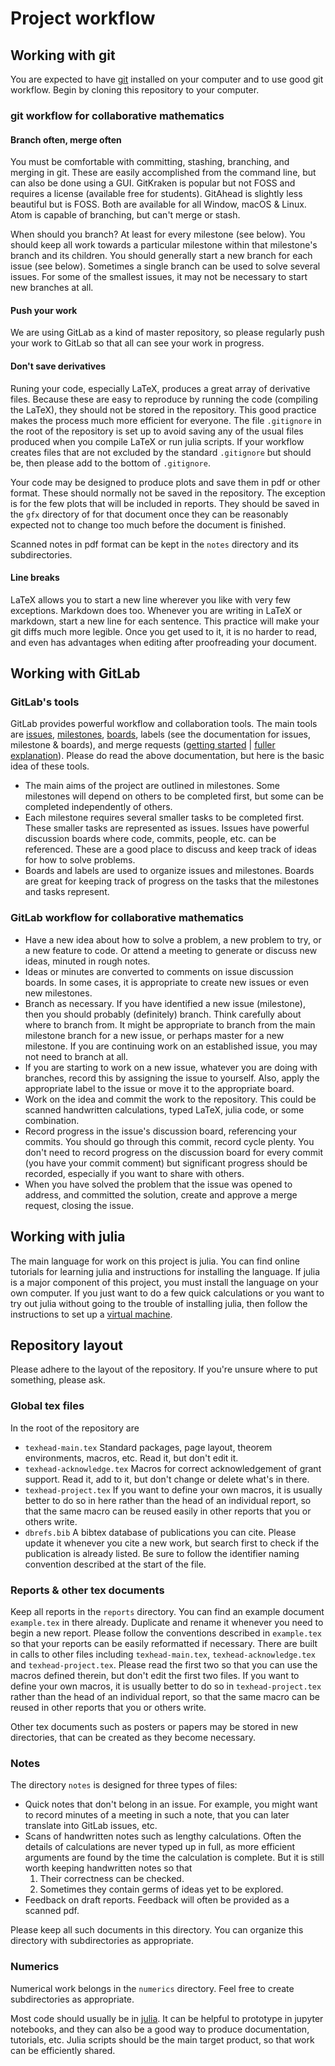 # Project workflow

## Working with git

You are expected to have [git](https://git-scm.com/) installed on your computer and to use good git workflow.
Begin by cloning this repository to your computer.

### git workflow for collaborative mathematics
#### Branch often, merge often
You must be comfortable with committing, stashing, branching, and merging in git.
These are easily accomplished from the command line, but can also be done using a GUI.
GitKraken is popular but not FOSS and requires a license (available free for students).
GitAhead is slightly less beautiful but is FOSS.
Both are available for all Window, macOS & Linux.
Atom is capable of branching, but can't merge or stash.

When should you branch?
At least for every milestone (see below).
You should keep all work towards a particular milestone within that milestone's branch and its children.
You should generally start a new branch for each issue (see below).
Sometimes a single branch can be used to solve several issues.
For some of the smallest issues, it may not be necessary to start new branches at all.

#### Push your work
We are using GitLab as a kind of master repository, so please regularly push your work to GitLab so that all can see your work in progress.

#### Don't save derivatives
Runing your code, especially LaTeX, produces a great array of derivative files.
Because these are easy to reproduce by running the code (compiling the LaTeX), they should not be stored in the repository.
This good practice makes the process much more efficient for everyone.
The file `.gitignore` in the root of the repository is set up to avoid saving any of the usual files produced when you compile LaTeX or run julia scripts.
If your workflow creates files that are not excluded by the standard `.gitignore` but should be, then please add to the bottom of `.gitignore`.

Your code may be designed to produce plots and save them in pdf or other format.
These should normally not be saved in the repository.
The exception is for the few plots that will be included in reports.
They should be saved in the `gfx` directory of for that document once they can be reasonably expected not to change too much before the document is finished.

Scanned notes in pdf format can be kept in the `notes` directory and its subdirectories.

#### Line breaks
LaTeX allows you to start a new line wherever you like with very few exceptions.
Markdown does too.
Whenever you are writing in LaTeX or markdown, start a new line for each sentence.
This practice will make your git diffs much more legible.
Once you get used to it, it is no harder to read, and even has advantages when editing after proofreading your document.

## Working with GitLab

### GitLab's tools

GitLab provides powerful workflow and collaboration tools.
The main tools are [issues](https://docs.gitlab.com/ee/user/project/issues/), [milestones](https://docs.gitlab.com/ee/user/project/milestones/), [boards](https://www.youtube.com/watch?v=UWsJ8tkHAa8), labels (see the documentation for issues, milestone & boards), and merge requests ([getting started](https://docs.gitlab.com/ee/user/project/merge_requests/getting_started.html) | [fuller explanation](https://docs.gitlab.com/ee/user/project/merge_requests/)).
Please do read the above documentation, but here is the basic idea of these tools.
* The main aims of the project are outlined in milestones.
  Some milestones will depend on others to be completed first, but some can be completed independently of others.
* Each milestone requires several smaller tasks to be completed first.
  These smaller tasks are represented as issues.
  Issues have powerful discussion boards where code, commits, people, etc. can be referenced.
  These are a good place to discuss and keep track of ideas for how to solve problems.
* Boards and labels are used to organize issues and milestones.
  Boards are great for keeping track of progress on the tasks that the milestones and tasks represent.

### GitLab workflow for collaborative mathematics

* Have a new idea about how to solve a problem, a new problem to try, or a new feature to code.
  Or attend a meeting to generate or discuss new ideas, minuted in rough notes.
* Ideas or minutes are converted to comments on issue discussion boards.
  In some cases, it is appropriate to create new issues or even new milestones.
* Branch as necessary.
  If you have identified a new issue (milestone), then you should probably (definitely) branch.
  Think carefully about where to branch from.
  It might be appropriate to branch from the main milestone branch for a new issue, or perhaps master for a new milestone.
  If you are continuing work on an established issue, you may not need to branch at all.
* If you are starting to work on a new issue, whatever you are doing with branches, record this by assigning the issue to yourself.
  Also, apply the appropriate label to the issue or move it to the appropriate board.
* Work on the idea and commit the work to the repository.
  This could be scanned handwritten calculations, typed LaTeX, julia code, or some combination.
* Record progress in the issue's discussion board, referencing your commits.
  You should go through this commit, record cycle plenty.
  You don't need to record progress on the discussion board for every commit (you have your commit comment) but significant progress should be recorded, especially if you want to share with others.
* When you have solved the problem that the issue was opened to address, and committed the solution, create and approve a merge request, closing the issue.

## Working with julia

The main language for work on this project is julia.
You can find online tutorials for learning julia and instructions for installing the language.
If julia is a major component of this project, you must install the language on your own computer.
If you just want to do a few quick calculations or you want to try out julia without going to the trouble of installing julia, then follow the instructions to set up a [virtual machine](https://nc.dasmithmaths.com/index.php/s/FsTY9A9mBmBp4fs).

## Repository layout

Please adhere to the layout of the repository.
If you're unsure where to put something, please ask.

### Global tex files

In the root of the repository are
* `texhead-main.tex`
  Standard packages, page layout, theorem environments, macros, etc.
  Read it, but don't edit it.
* `texhead-acknowledge.tex`
  Macros for correct acknowledgement of grant support.
  Read it, add to it, but don't change or delete what's in there.
* `texhead-project.tex`
  If you want to define your own macros, it is usually better to do so in here rather than the head of an individual report, so that the same macro can be reused easily in other reports that you or others write.
* `dbrefs.bib`
  A bibtex database of publications you can cite.
  Please update it whenever you cite a new work, but search first to check if the publication is already listed.
  Be sure to follow the identifier naming convention described at the start of the file.

### Reports & other tex documents

Keep all reports in the `reports` directory.
You can find an example document `example.tex` in there already.
Duplicate and rename it whenever you need to begin a new report.
Please follow the conventions described in `example.tex` so that your reports can be easily reformatted if necessary.
There are built in calls to other files including `texhead-main.tex`, `texhead-acknowledge.tex` and `texhead-project.tex`.
Please read the first two so that you can use the macros defined therein, but don't edit the first two files.
If you want to define your own macros, it is usually better to do so in `texhead-project.tex` rather than the head of an individual report, so that the same macro can be reused in other reports that you or others write.

Other tex documents such as posters or papers may be stored in new directories, that can be created as they become necessary.

### Notes

The directory `notes` is designed for three types of files:
* Quick notes that don't belong in an issue.
  For example, you might want to record minutes of a meeting in such a note, that you can later translate into GitLab issues, etc.
* Scans of handwritten notes such as lengthy calculations.
  Often the details of calculations are never typed up in full, as more efficient arguments are found by the time the calculation is complete.
  But it is still worth keeping handwritten notes so that
  1. Their correctness can be checked.
  2. Sometimes they contain germs of ideas yet to be explored.
* Feedback on draft reports.
  Feedback will often be provided as a scanned pdf.
  
Please keep all such documents in this directory.
You can organize this directory with subdirectories as appropriate.

### Numerics

Numerical work belongs in the `numerics` directory.
Feel free to create subdirectories as appropriate.

Most code should usually be in [julia](https://julialang.org/).
It can be helpful to prototype in jupyter notebooks, and they can also be a good way to produce documentation, tutorials, etc.
Julia scripts should be the main target product, so that work can be efficiently shared.
